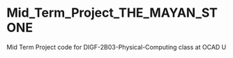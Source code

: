Mid_Term_Project_THE_MAYAN_STONE
================================

Mid Term Project code for DIGF-2B03-Physical-Computing class at OCAD U
